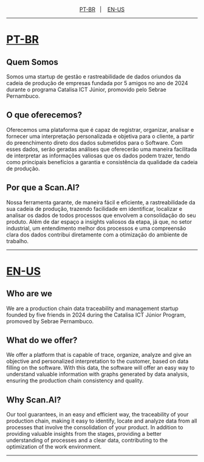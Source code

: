 <p align="center">
  <!--- <img src="https://github.com/jvictordev1/personal-page/blob/main/public/icon.svg"/> --->
</p>

<p align="center">
  <a href="#quem-somos">PT-BR</a>&nbsp;&nbsp;&nbsp;|&nbsp;&nbsp;&nbsp;
  <a href="#who-are-we">EN-US</a>
</p>

---

<p>
  <!--- <img src="https://github.com/jvictordev1/nlw-expert-notesapp/blob/main/readme_app_image.png"/> --->
</p>

# <a href="#quem-somos">PT-BR</a>

## Quem Somos

Somos uma startup de gestão e rastreabilidade de dados oriundos da cadeia de produção de empresas fundada por 5 amigos no ano de 2024 durante o programa Catalisa ICT Júnior, promovido pelo Sebrae Pernambuco.

## O que oferecemos?

Oferecemos uma plataforma que é capaz de registrar, organizar, analisar e fornecer uma interpretação personalizada e objetiva para o cliente, a partir do preenchimento direto dos dados submetidos para o Software. Com esses dados, serão geradas análises que oferecerão uma maneira facilitada de interpretar as informações valiosas que os dados podem trazer, tendo como principais benefícios a garantia e consistência da qualidade da cadeia de produção.

## Por que a Scan.AI?

Nossa ferramenta garante, de maneira fácil e eficiente, a rastreabilidade da sua cadeia de produção, trazendo facilidade em identificar, localizar e analisar os dados de todos processos que envolvem a consolidação do seu produto. Além de dar espaço a insights valiosos da etapa, já que, no setor industrial, um entendimento melhor dos processos e uma compreensão clara dos dados contribui diretamente com a otimização do ambiente de trabalho.

---
# <a href="#who-are-we">EN-US</a>
## Who are we

We are a production chain data traceability and management startup founded by five friends in 2024 during the Catalisa ICT Júnior Program, promoved by Sebrae Pernambuco.

## What do we offer?

We offer a platform that is capable of trace, organize, analyze and give an objective and personalized interpretation to the customer, based on data filling on the software. With this data, the software will offer an easy way to understand valuable information with graphs generated by data analysis, ensuring the production chain consistency and quality.

## Why Scan.AI?

Our tool guarantees, in an easy and efficient way, the traceability of your production chain, making it easy to identify, locate and analyze data from all processes that involve the consolidation of your product. In addition to providing valuable insights from the stages, providing a better understanding of processes and a clear data, contributing to the optimization of the work environment.

---
